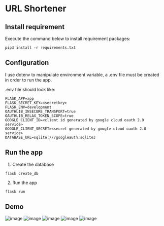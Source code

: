 # URL Shortener


## Install requirement
Execute the command below to install requirement packages:

```pip3 install -r requirements.txt```

## Configuration
I use dotenv to manipulate environment variable, a .env file must be created in order to run the app.

.env file should look like:

```
FLASK_APP=app
FLASK_SECRET_KEY=<secretkey>
FLASK_ENV=development
OAUTHLIB_INSECURE_TRANSPORT=true
OAUTHLIB_RELAX_TOKEN_SCOPE=true
GOOGLE_CLIENT_ID=<client id generated by google cloud oauth 2.0 service>
GOOGLE_CLIENT_SECRET=<secret generated by google cloud oauth 2.0 service>
DATABASE_URL=sqlite:///googleauth.sqlite3
```


## Run the app

1. Create the database

``` flask create_db ```

2. Run the app

```flask run```

## Demo

![image](demo-image/login.png)
![image](demo-image/consentpage2.png)
![image](demo-image/homepage.png)
![image](demo-image/shortened.png)
![image](demo-image/database.png)
